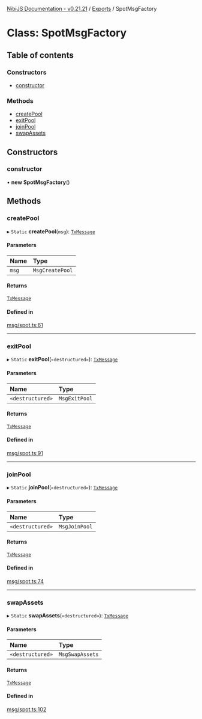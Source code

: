 [NibiJS Documentation - v0.21.21](../intro.md) / [Exports](../modules.md) / SpotMsgFactory

# Class: SpotMsgFactory

## Table of contents

### Constructors

- [constructor](SpotMsgFactory.md#constructor)

### Methods

- [createPool](SpotMsgFactory.md#createpool)
- [exitPool](SpotMsgFactory.md#exitpool)
- [joinPool](SpotMsgFactory.md#joinpool)
- [swapAssets](SpotMsgFactory.md#swapassets)

## Constructors

### constructor

• **new SpotMsgFactory**()

## Methods

### createPool

▸ `Static` **createPool**(`msg`): [`TxMessage`](../interfaces/TxMessage.md)

#### Parameters

| Name  | Type            |
| :---- | :-------------- |
| `msg` | `MsgCreatePool` |

#### Returns

[`TxMessage`](../interfaces/TxMessage.md)

#### Defined in

[msg/spot.ts:61](https://github.com/NibiruChain/ts-sdk/blob/3bb4cb3/packages/nibijs/src/msg/spot.ts#L61)

---

### exitPool

▸ `Static` **exitPool**(`«destructured»`): [`TxMessage`](../interfaces/TxMessage.md)

#### Parameters

| Name             | Type          |
| :--------------- | :------------ |
| `«destructured»` | `MsgExitPool` |

#### Returns

[`TxMessage`](../interfaces/TxMessage.md)

#### Defined in

[msg/spot.ts:91](https://github.com/NibiruChain/ts-sdk/blob/3bb4cb3/packages/nibijs/src/msg/spot.ts#L91)

---

### joinPool

▸ `Static` **joinPool**(`«destructured»`): [`TxMessage`](../interfaces/TxMessage.md)

#### Parameters

| Name             | Type          |
| :--------------- | :------------ |
| `«destructured»` | `MsgJoinPool` |

#### Returns

[`TxMessage`](../interfaces/TxMessage.md)

#### Defined in

[msg/spot.ts:74](https://github.com/NibiruChain/ts-sdk/blob/3bb4cb3/packages/nibijs/src/msg/spot.ts#L74)

---

### swapAssets

▸ `Static` **swapAssets**(`«destructured»`): [`TxMessage`](../interfaces/TxMessage.md)

#### Parameters

| Name             | Type            |
| :--------------- | :-------------- |
| `«destructured»` | `MsgSwapAssets` |

#### Returns

[`TxMessage`](../interfaces/TxMessage.md)

#### Defined in

[msg/spot.ts:102](https://github.com/NibiruChain/ts-sdk/blob/3bb4cb3/packages/nibijs/src/msg/spot.ts#L102)
